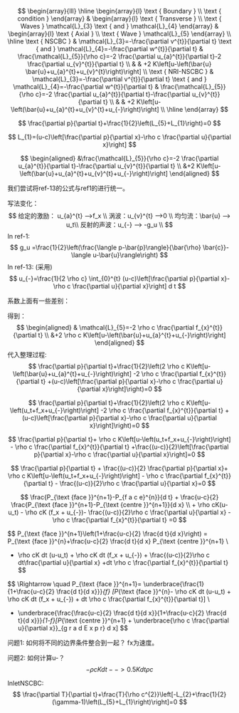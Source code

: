 $$
\begin{array}{lll}
\hline \begin{array}{l}
\text { Boundary } \\
\text { condition }
\end{array} & \begin{array}{l}
\text { Transverse } \\
\text { Waves } \mathcal{L}_{3} \text { and } \mathcal{L}_{4}
\end{array} & \begin{array}{l}
\text { Axial } \\
\text { Wave } \mathcal{L}_{5}
\end{array} \\
\hline \text { NSCBC } & \mathcal{L}_{3}=-\frac{\partial v^{t}}{\partial t} \text { and } \mathcal{L}_{4}=-\frac{\partial w^{t}}{\partial t} & \frac{\mathcal{L}_{5}}{\rho c}=-2 \frac{\partial u_{a}^{t}}{\partial t}-2 \frac{\partial u_{v}^{t}}{\partial t} \\
& & +2 K\left[u-\left(\bar{u} \bar{u}+u_{a}^{t}+u_{v}^{t}\right)\right] \\
\text { NRI-NSCBC } & \mathcal{L}_{3}=-\frac{\partial v^{t}}{\partial t} \text { and } \mathcal{L}_{4}=-\frac{\partial w^{t}}{\partial t} & \frac{\mathcal{L}_{5}}{\rho c}=-2 \frac{\partial u_{a}^{t}}{\partial t}-\frac{\partial u_{v}^{t}}{\partial t} \\
& & +2 K\left[u-\left(\bar{u}+u_{a}^{t}+u_{v}^{t}+u_{-}\right)\right] \\
\hline
\end{array}
$$

$$
\frac{\partial p}{\partial t}+\frac{1}{2}\left(L_{5}+L_{1}\right)=0
$$

$$
L_{1}=(u-c)\left[\frac{\partial p}{\partial x}-\rho c \frac{\partial u}{\partial x}\right]
$$

$$
\begin{aligned}
&\frac{\mathcal{L}_{5}}{\rho c}=-2 \frac{\partial u_{a}^{t}}{\partial t}-\frac{\partial u_{v}^{t}}{\partial t} \\
&+2 K\left[u-\left(\bar{u}+u_{a}^{t}+u_{v}^{t}+u_{-}\right)\right]
\end{aligned}
$$

我们尝试将ref-13的公式与ref1的进行统一。

写法变化：
$$
给定的激励： u_{a}^{t} -->f_x \\
涡波：u_{v}^{t} -->0 \\
均匀流：\bar{u} --> u_t\\
反射的声波：u_{-} --> -g_u \\
$$
In ref-1:
$$
g_u =\frac{1}{2}\left(\frac{\langle p-\bar{p}\rangle}{\bar{\rho} \bar{c}}-\langle u-\bar{u}\rangle\right)
$$
In ref-13: (采用)
$$
u_{-}=\frac{1}{2 \rho c} \int_{0}^{t} (u-c)\left[\frac{\partial p}{\partial x}-\rho c \frac{\partial u}{\partial x}\right] d t
$$


系数上面有一些差别：

得到：
$$
\begin{aligned}
& \mathcal{L}_{5}=-2 \rho c \frac{\partial f_{x}^{t}}{\partial t} \\
&+2 \rho c K\left[u-\left(\bar{u}+u_{a}^{t}+u_{-}\right)\right]
\end{aligned}
$$
代入整理过程:
$$
\frac{\partial p}{\partial t}+\frac{1}{2}\left(2 \rho c K\left[u-\left(\bar{u}+u_{a}^{t}+u_{-}\right)\right] -2 \rho c \frac{\partial f_{x}^{t}}{\partial t} +(u-c)\left[\frac{\partial p}{\partial x}-\rho c \frac{\partial u}{\partial x}\right]\right)=0
$$

$$
\frac{\partial p}{\partial t}+\frac{1}{2}\left(2 \rho c K\left[u-\left(u_t+f_x+u_{-}\right)\right] -2 \rho c \frac{\partial f_{x}^{t}}{\partial t} +(u-c)\left[\frac{\partial p}{\partial x}-\rho c \frac{\partial u}{\partial x}\right]\right)=0
$$

$$
\frac{\partial p}{\partial t}+ \rho c K\left[u-\left(u_t+f_x+u_{-}\right)\right] - \rho c \frac{\partial f_{x}^{t}}{\partial t} +\frac{(u-c)}{2}\left[\frac{\partial p}{\partial x}-\rho c \frac{\partial u}{\partial x}\right]=0
$$

$$
\frac{\partial p}{\partial t} + \frac{(u-c)}{2} \frac{\partial p}{\partial x}+
\rho c K\left[u-\left(u_t+f_x+u_{-}\right)\right] - \rho c \frac{\partial f_{x}^{t}}{\partial t} - \frac{(u-c)}{2}\rho c \frac{\partial u}{\partial x}=0
$$

$$
\frac{P_{\text {face }}^{n+1}-P_{f a c e}^{n}}{d t} + \frac{u-c}{2} \frac{P_{\text {face }}^{n+1}-P_{\text {centre }}^{n+1}}{d x} \\ + \rho cK(u-u_t) - \rho cK (f_x + u_{-})- \frac{(u-c)}{2}\rho c \frac{\partial u}{\partial x} - \rho c \frac{\partial f_{x}^{t}}{\partial t} =0
$$

$$
P_{\text {face }}^{n+1}\left(1+\frac{u-c}{2} \frac{d t}{d x}\right) = 
P_{\text {face }}^{n}+\frac{u-c}{2} \frac{d t}{d x} P_{\text {centre }}^{n+1} \\
- \rho cK dt (u-u_t) + \rho cK dt (f_x + u_{-}) + \frac{(u-c)}{2}\rho c dt\frac{\partial u}{\partial x} +dt \rho c \frac{\partial f_{x}^{t}}{\partial t}
$$

$$
\Rightarrow \quad P_{\text {face }}^{n+1}= 
\underbrace{\frac{1}{1+\frac{u-c}{2} \frac{d t}{d x}}}_{f} [P_{\text {face }}^{n}- \rho cK dt (u-u_t) + \rho cK dt (f_x + u_{-}) + dt \rho c \frac{\partial f_{x}^{t}}{\partial t}]  \\
+ \underbrace{\frac{\frac{u-c}{2} \frac{d t}{d x}}{1+\frac{u-c}{2} \frac{d t}{d x}}}_{1-f}[P_{\text {centre }}^{n+1} + \underbrace{\rho c \frac{\partial u}{\partial x}}_{g r a d E x p r} d x]
$$

问题1: 如何将不同的边界条件整合到一起？ fx为速度。

问题2: 如何计算u-？
$$
-\rho c K dt--> 0.5K dt \rho c
$$


InletNSCBC:
$$
\frac{\partial T}{\partial t}+\frac{T}{\rho c^{2}}\left[-L_{2}+\frac{1}{2}(\gamma-1)\left(L_{5}+L_{1}\right)\right]=0
$$




